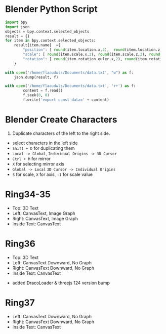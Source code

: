 # Blender Python Script

```python
import bpy
import json
objects = bpy.context.selected_objects
result = {}
for item in bpy.context.selected_objects:
    result[item.name]  ={
        "position": [ round(item.location.x,2),  round(item.location.z,2), -round(item.location.y,2)],
        "scale": [ round(item.scale.x,2), round(item.scale.z,2), round(item.scale.y,2) ],
        "rotation": [ round(item.rotation_euler.x,2), round(item.rotation_euler.z,2), round(item.rotation_euler.y,2) ]
    }

with open('/home/flaaudwls/Documents/data.txt', "w") as f:
    json.dump(result, f)

with open('/home/flaaudwls/Documents/data.txt', 'r+') as f:
        content = f.read()
        f.seek(0, 0)
        f.write('export const data=' + content)
```

# Blender Create Characters

1. Duplicate characters of the left to the right side.

- select characters in the left side
- `Shift + D` for duplicating them
- `Local -> Global`, `Individual Origins -> 3D Cursor`
- `Ctrl + M` for mirror
- `X` for selecting mirror axis
- `Global -> Local` `3D Cursor -> Individual Origins`
- `S` for scale, `X` for axis, `-1` for scale value

# Ring34-35

- Top: 3D Text
- Left: CanvasText, Image Graph
- Right: CanvasText, Image Graph
- Inside Text: CanvasText

# Ring36

- Top: 3D Text
- Left: CanvasText Downward, No Graph
- Right: CanvasText Downward, No Graph
- Inside Text: CanvasText

* added DracoLoader & threejs 124 version bump

# Ring37

- Left: CanvasText Downward, No Graph
- Right: CanvasText Downward, No Graph
- Inside Text: CanvasText

